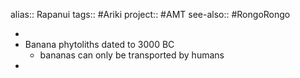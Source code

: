 alias:: Rapanui
tags:: #Ariki 
project:: #AMT 
see-also:: #RongoRongo

-
- Banana phytoliths dated to 3000 BC
	- bananas can only be transported by humans
-